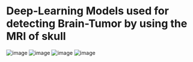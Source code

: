 # Deep-Learning Models used for detecting Brain-Tumor by using the MRI of skull
![image](https://github.com/user-attachments/assets/65ecf451-b5a1-4be0-b1e0-8ae51743edb1)
![image](https://github.com/user-attachments/assets/85ab145a-e23d-419b-bda1-13b28e18fee0)
![image](https://github.com/user-attachments/assets/99d94afb-94c5-40bb-b9c2-68a8afaf7c18)
![image](https://github.com/user-attachments/assets/752eadd8-a6ec-44a9-9fae-0c68358dafe1)

